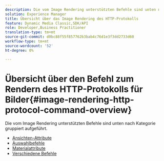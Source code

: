 ```yaml
---
description: Die vom Image Rendering unterstützten Befehle sind unten nach Kategorie gruppiert aufgeführt.
solution: Experience Manager
title: Übersicht über das Image Rendering des HTTP-Protokolls
feature: Dynamic Media Classic,SDK/API
role: Developer,Business Practitioner
translation-type: tm+mt
source-git-commit: d0bc88f55f857762b3bab4c76d1e3f3dd2733d60
workflow-type: tm+mt
source-wordcount: '52'
ht-degree: 0%

---
```



# Übersicht über den Befehl zum Rendern des HTTP-Protokolls für Bilder{#image-rendering-http-protocol-command-overview}

Die vom Image Rendering unterstützten Befehle sind unten nach Kategorie gruppiert aufgeführt.

* [Ansichten-Attribute](r-ir-view-attributes.md)
* [Auswahlbefehle](r-ir-selection-commands.md)
* [Materialattribute](r-ir-material-attributes.md)
* [Verschiedene Befehle](r-ir-miscellaneous-commands.md)
